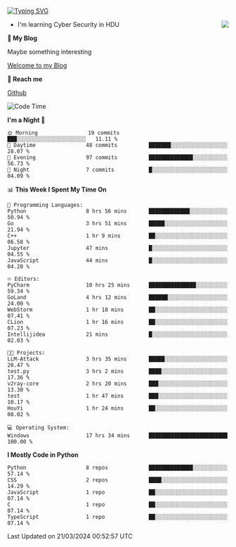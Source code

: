 [![Typing SVG](https://readme-typing-svg.herokuapp.com?font=Fira+Code&pause=1000&random=false&width=450&height=60&lines=Hello+%F0%9F%91%8B%F0%9F%8F%BB;I'm+JBNRZ)](https://git.io/typing-svg)

<a href="#">
  <img align="right" src="https://github-readme-stats.vercel.app/api?username=JBNRZ&show_icons=true&bg_color=15,f2f7fd,E0EAFC" />
</a>

- I'm learning Cyber Security in HDU

 **🌱 My Blog**

Maybe something interesting

[Welcome to my Blog](https://jbnrz.com.cn/)

 **💬 Reach me** 

[Github](https://github.com/JBNRZ)


<!--START_SECTION:waka-->
![Code Time](http://img.shields.io/badge/Code%20Time-388%20hrs%202%20mins-blue)

**I'm a Night 🦉** 

```text
🌞 Morning                19 commits          ███░░░░░░░░░░░░░░░░░░░░░░   11.11 % 
🌆 Daytime                48 commits          ███████░░░░░░░░░░░░░░░░░░   28.07 % 
🌃 Evening                97 commits          ██████████████░░░░░░░░░░░   56.73 % 
🌙 Night                  7 commits           █░░░░░░░░░░░░░░░░░░░░░░░░   04.09 % 
```


📊 **This Week I Spent My Time On** 

```text
💬 Programming Languages: 
Python                   8 hrs 56 mins       █████████████░░░░░░░░░░░░   50.94 % 
Go                       3 hrs 51 mins       █████░░░░░░░░░░░░░░░░░░░░   21.94 % 
C++                      1 hr 9 mins         ██░░░░░░░░░░░░░░░░░░░░░░░   06.58 % 
Jupyter                  47 mins             █░░░░░░░░░░░░░░░░░░░░░░░░   04.55 % 
JavaScript               44 mins             █░░░░░░░░░░░░░░░░░░░░░░░░   04.20 % 

🔥 Editors: 
PyCharm                  10 hrs 25 mins      ███████████████░░░░░░░░░░   59.34 % 
GoLand                   4 hrs 12 mins       ██████░░░░░░░░░░░░░░░░░░░   24.00 % 
WebStorm                 1 hr 18 mins        ██░░░░░░░░░░░░░░░░░░░░░░░   07.41 % 
CLion                    1 hr 16 mins        ██░░░░░░░░░░░░░░░░░░░░░░░   07.23 % 
Intellijidea             21 mins             █░░░░░░░░░░░░░░░░░░░░░░░░   02.03 % 

🐱‍💻 Projects: 
LLM-Attack               3 hrs 35 mins       █████░░░░░░░░░░░░░░░░░░░░   20.47 % 
test.py                  3 hrs 2 mins        ████░░░░░░░░░░░░░░░░░░░░░   17.36 % 
v2ray-core               2 hrs 20 mins       ███░░░░░░░░░░░░░░░░░░░░░░   13.30 % 
test                     1 hr 47 mins        ███░░░░░░░░░░░░░░░░░░░░░░   10.17 % 
HouYi                    1 hr 24 mins        ██░░░░░░░░░░░░░░░░░░░░░░░   08.02 % 

💻 Operating System: 
Windows                  17 hrs 34 mins      █████████████████████████   100.00 % 
```

**I Mostly Code in Python** 

```text
Python                   8 repos             ██████████████░░░░░░░░░░░   57.14 % 
CSS                      2 repos             ████░░░░░░░░░░░░░░░░░░░░░   14.29 % 
JavaScript               1 repo              ██░░░░░░░░░░░░░░░░░░░░░░░   07.14 % 
C                        1 repo              ██░░░░░░░░░░░░░░░░░░░░░░░   07.14 % 
TypeScript               1 repo              ██░░░░░░░░░░░░░░░░░░░░░░░   07.14 % 
```




 Last Updated on 21/03/2024 00:52:57 UTC
<!--END_SECTION:waka-->
